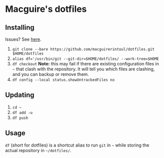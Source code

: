 # Macguire's dotfiles

## Installing
Issues? See [here](https://www.atlassian.com/git/tutorials/dotfiles).

1. `git clone --bare https://github.com/macguirerintoul/dotfiles.git $HOME/dotfiles`
2. `alias df='/usr/bin/git --git-dir=$HOME/dotfiles/ --work-tree=$HOME`
3. `df checkout` **Note:** this may fail if there are existing configuration files in `~` that clash with the repository. It will tell you which files are clashing, and you can backup or remove them.
4. `df config --local status.showUntrackedFiles no`

## Updating
1. `cd ~`
3. `df add -u`
4. `df push`

## Usage

`df` (short for dotfiles) is a shortcut alias to run `git` in `~` while storing the actual repository in `~/dotfiles/`.
